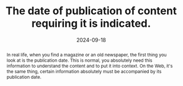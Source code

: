 ---
N: '6'
Rubrique: Contents
title: The date of publication of content requiring it is indicated. 
abstract: In real life, when you find a magazine or an old newspaper, the first thing you look at is the publication date. This is normal, you absolutely need this information to understand the content and to put it into context. On the Web, it's the same thing, certain information absolutely must be accompanied by its publication date.
categories: ["Contents"]
agrege: O4006-E005
opquast: '4 006'
indiceebook: '005'
description: "Rule n° 005"
before: "004"
weight: "005"
after: "006"
actif: '1'
layout: rules
date: 2024-09-18
tags: []
objectif: [
    "Allow the user to put the information into context.",
    "Building confidence in information and facilitating citations."
    ]
Meo: ["Associate each content that requires it (article, news, product, etc.) with its displayed publication date."]
Controle: ["Check that the content that requires it is all associated with a displayed publication date."
]
epubcheck: 
ace: 
humancheck: true
Source: ["Opquast"]
Referentiel: [""]
Steps: ["Conception"]
---